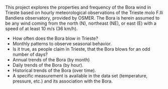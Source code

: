 This project explores the properties and frequency of the Bora wind in Trieste based on hourly meteorological observations of the Trieste molo F.lli Bandiera observatory, provided by OSMER. The Bora is herein assumed to be any wind coming from the north (N), northeast (NE), or east (E) with a speed of at least 10 m/s (36 km/h).

- How often does the Bora blow in Trieste?
- Monthly patterns to observe seasonal behavior.
- Is it true, as people claim in Trieste, that the Bora blows for an odd number of days?
- Annual trends of the Bora (by month)
- Daily trends of the Bora (by hour).
- Historical trends of the Bora (over time).
- A specific measurement is available in the data set (temperature, pressure, etc.) and its association with the Bora.
